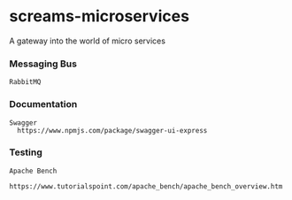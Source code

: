 # screams-microservices

A gateway into the world of micro services

### Messaging Bus

    RabbitMQ


### Documentation
    
    Swagger
      https://www.npmjs.com/package/swagger-ui-express


### Testing

    Apache Bench
      https://www.tutorialspoint.com/apache_bench/apache_bench_overview.htm
      
